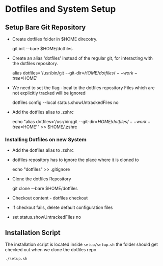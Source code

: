 # Dotfiles and System Setup

## Setup Bare Git Repository

* Create dotfiles folder in $HOME direcotry.

    git init --bare $HOME/dotfiles

* Create an alias 'dotfiles' instead of the regular git,
  for interacting with the dotfiles repository.

    alias dotfiles='/usr/bin/git --git-dir=$HOME/dotfiles/ --work-tree=$HOME'

* We need to set the flag -local to the dotfiles repository
  Files which are not explicitly tracked will be ignored

    dotfiles config --local status.showUntrackedFiles no

* Add the dotfiles alias to .zshrc

    echo "alias dotfiles='/usr/bin/git --git-dir=$HOME/dotfiles/ --work-tree=$HOME'" >> $HOME/.zshrc

### Installing Dotfiles on new System

* Add the dotfiles alias to .zshrc
* dotfiles repository has to ignore the place where it is cloned to

    echo "dotfiles" >> .gitignore

* Clone the dotfiles Repository

    git clone --bare <git-repo-url> $HOME/dotfiles

* Checkout content - dotfiles checkout
* If checkout fails, delete default configuration files
* set status.showUntrackedFiles no

## Installation Script
The installation script is located inside `setup/setup.sh` the folder should get checked out when we clone the dotfiles repo

    ./setup.sh


